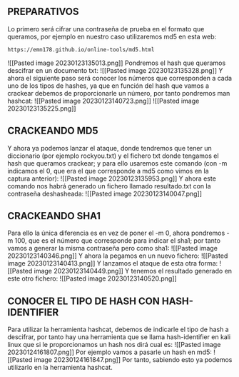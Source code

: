 ## PREPARATIVOS
Lo primero será cifrar una contraseña de prueba en el formato que queramos, por ejemplo en nuestro caso utilizaremos md5 en esta web:
```
https://emn178.github.io/online-tools/md5.html
```
![[Pasted image 20230123135013.png]]
Pondremos el hash que queramos descifrar en un documento txt:
![[Pasted image 20230123135328.png]]
Y ahora el siguiente paso será conocer los números que corresponden a cada uno de los tipos de hashes, ya que en función del hash que vamos a crackear debemos de proporcionarle un número, por tanto pondremos man hashcat:
![[Pasted image 20230123140723.png]]
![[Pasted image 20230123135225.png]]
## CRACKEANDO MD5
Y ahora ya podemos lanzar el ataque, donde tendremos que tener un diccionario (por ejemplo rockyou.txt) y el fichero txt donde tengamos el hash que queramos crackear; y para ello usaremos este comando (con -m indicamos el 0, que era el que corresponde a md5 como vimos en la captura anterior):
![[Pasted image 20230123135953.png]]
Y ahora este comando nos habrá generado un fichero llamado resultado.txt con la contraseña deshasheada:
![[Pasted image 20230123140047.png]]
## CRACKEANDO SHA1
Para ello la única diferencia es en vez de poner el -m 0, ahora pondremos -m 100, que es el número que corresponde para indicar el sha1; por tanto vamos a generar la misma contraseña pero como sha1:
![[Pasted image 20230123140346.png]]
Y ahora la pegamos en un nuevo fichero:
![[Pasted image 20230123140413.png]]
Y lanzamos el ataque de esta otra forma:
![[Pasted image 20230123140449.png]]
Y tenemos el resultado generado en este otro fichero:
![[Pasted image 20230123140520.png]]
## CONOCER EL TIPO DE HASH CON HASH-IDENTIFIER
Para utilizar la herramienta hashcat, debemos de indicarle el tipo de hash a descifrar, por tanto hay una herramienta que se llama hash-identifier en kali linux que si le proporcionamos un hash nos dirá cual es:
![[Pasted image 20230124161807.png]]
Por ejemplo vamos a pasarle un hash en md5:
![[Pasted image 20230124161847.png]]
Por tanto, sabiendo esto ya podemos utilizarlo en la herramienta hashcat.